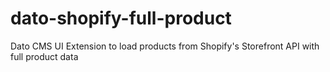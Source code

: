 # dato-shopify-full-product
Dato CMS UI Extension to load products from Shopify's Storefront API with full product data